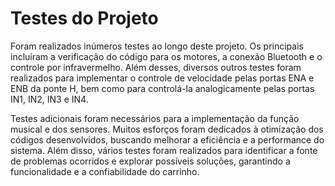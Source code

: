 # Testes do Projeto
Foram realizados inúmeros testes ao longo deste projeto. Os principais incluíram a verificação do código para os motores, a conexão Bluetooth e o controle por infravermelho. Além desses, diversos outros testes foram realizados para implementar o controle de velocidade pelas portas ENA e ENB da ponte H, bem como para controlá-la analogicamente pelas portas IN1, IN2, IN3 e IN4.

Testes adicionais foram necessários para a implementação da função musical e dos sensores. Muitos esforços foram dedicados à otimização dos códigos desenvolvidos, buscando melhorar a eficiência e a performance do sistema. Além disso, vários testes foram realizados para identificar a fonte de problemas ocorridos e explorar possíveis soluções, garantindo a funcionalidade e a confiabilidade do carrinho.
